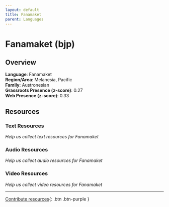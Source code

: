 ```yaml
---
layout: default
title: Fanamaket
parent: Languages
---
```


# Fanamaket (bjp)

## Overview

**Language**: Fanamaket  
**Region/Area**: Melanesia, Pacific  
**Family**: Austronesian  
**Grassroots Presence (z-score)**: 0.27  
**Web Presence (z-score)**: 0.33  

## Resources

### Text Resources
*Help us collect text resources for Fanamaket*

### Audio Resources
*Help us collect audio resources for Fanamaket*

### Video Resources
*Help us collect video resources for Fanamaket*

---

[Contribute resources](https://forms.office.com/e/1SfLJx3u1r){: .btn .btn-purple }
